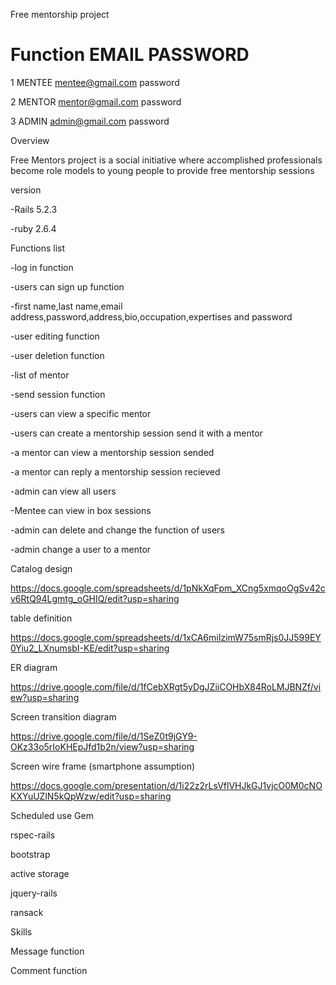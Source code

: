 
Free mentorship project

#	Function	EMAIL	PASSWORD

1	MENTEE	mentee@gmail.com	password

2	MENTOR	mentor@gmail.com	password

3	ADMIN	admin@gmail.com	     password


Overview

Free Mentors project is a social initiative where accomplished professionals become role models to young people to provide free mentorship sessions

version

-Rails 5.2.3

-ruby 2.6.4

Functions list

-log in function

-users can sign up function

-first name,last name,email address,password,address,bio,occupation,expertises and password

-user editing function

-user deletion function

-list of mentor

-send session function

-users can view a specific mentor

-users can create a mentorship session send it with a mentor

-a mentor can view a mentorship session sended 

-a mentor can reply a mentorship session recieved

-admin can view all users

-Mentee can view  in box sessions

-admin can delete and change the function of users

-admin change a user to a mentor

Catalog design

https://docs.google.com/spreadsheets/d/1pNkXqFpm_XCng5xmqoOgSv42cv6RtQ94Lgmtg_oGHIQ/edit?usp=sharing

table definition

https://docs.google.com/spreadsheets/d/1xCA6miIzimW75smRjs0JJ599EY0Yiu2_LXnumsbI-KE/edit?usp=sharing

ER diagram

https://drive.google.com/file/d/1fCebXRgt5yDgJZiiCOHbX84RoLMJBNZf/view?usp=sharing

Screen transition diagram

https://drive.google.com/file/d/1SeZ0t9jGY9-OKz33o5rIoKHEpJfd1b2n/view?usp=sharing

Screen wire frame (smartphone assumption)

https://docs.google.com/presentation/d/1i22z2rLsVflVHJkGJ1vjcO0M0cNOKXYuUZlN5kQpWzw/edit?usp=sharing

Scheduled use Gem

rspec-rails

bootstrap

active storage

jquery-rails

ransack

Skills

Message function

Comment function


